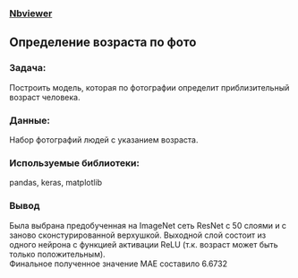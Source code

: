 ### [Nbviewer](https://nbviewer.jupyter.org/github/roman-tekarev/yandex-praktikum-projects/blob/main/photo-age/photo-age.ipynb)

## Определение возраста по фото

### Задача:  
Построить модель, которая по фотографии определит приблизительный возраст человека. 

### Данные:   
Набор фотографий людей с указанием возраста.

### Используемые библиотеки:  
pandas, keras, matplotlib

### Вывод
Была выбрана предобученная на ImageNet сеть ResNet с 50 слоями и с заново сконстурированной верхушкой. Выходной слой состоит из одного нейрона с функцией активации ReLU (т.к. возраст может быть только положительным).  
Финальное полученное значение МАЕ составило 6.6732
